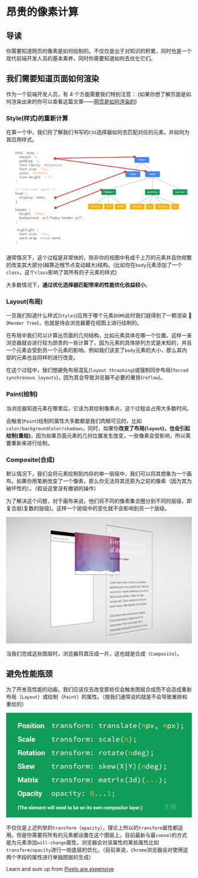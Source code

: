 # 昂贵的像素计算

## 导读

你需要知道网页的像素是如何绘制的。不仅仅是出于对知识的积累，同时也是一个现代前端开发人员的基本素养，同时你需要知道如何去优化它们。

## 我们需要知道页面如何渲染

作为一个前端开发人员，有 4 个方面需要我们特别注意：
(如果你想了解页面是如何渲染出来的你可以查看这篇文章——[网页是如何渲染的]())

### Style(样式)的重新计算

在第一个中，我们将了解我们书写的`CSS`选择器如何去匹配对应的元素，并如何为其应用样式。
![渲染🌲](./imgs/render-tree.jpg)

通常情况下，这个过程是非常快的，除非你的视图中有成千上万的元素并且你频繁的改变其大部分(越靠近根节点变动越大)结构。(比如你在`body`元素添加了一个`class`，这个`class`影响了其所有的子元素的样式)

大多数情况下，**通过优化选择器匹配带来的性能优化收益较小**。

### Layout(布局)

一旦我们知道什么样式(`Styles`)应用于哪个元素(`DOM`)此时我们就得到了一颗渲染 🌲(`Render Tree`)，也就是待会浏览器要在视图上进行绘制的。

在布局中我们可以计算出页面的几何结构，比如元素具体在哪一个位置。这样一来浏览器就会进行较为昂贵的一些计算了，因为元素的具体排列方式是未知的，并且一个元素会受到另一个元素的影响。例如我们该变了`body`元素的大小，那么其内部的元素也会同样的进行改变。

在这个过程中，我们想避免布局混乱(`layout thrashing`)或强制同步布局(`forced synchronous layouts`)，因为其会导致浏览器不必要的重排(`reflow`)。

### Paint(绘制)

当浏览器知道元素在哪里后，它该为其绘制像素点，这个过程会占用大多数时间。

会触发(`Paint`)绘制的属性大多数都是我们肉眼可见的，比如`color/backgroundColor/shadows`。同时，如果你**改变了布局(`layout`)，也会引起绘制(重绘)**，因为如果页面元素的几何位置发生改变，一些像素会受影响，所以需要重新来进行绘制。

### Composite(合成)

默认情况下，我们会将元素绘制到内存的单一层级中，我们可以将其想象为一个画布。如果你用笔刷改变了一个像素，那么你无法将其还原为之前的像素（因为其为破坏性的）。（假设这里没有撤销的操作）

为了解决这个问题，对于画布来说，他们将不同的像素集合圈分到不同的层级，即复合层(复数的层级)。这样一个层级中的变化就不会影响到另一个层级。

![layers](./imgs/layers.jpg)

当我们完成这些图层时，浏览器将其压成一片，这也就是合成（`Composite`）。

## 避免性能瓶颈

为了开发高性能的动画，我们应该仅去改变那些仅会触发图层合成而不会造成重新布局（`Layout`）或绘制（`Paint`）的属性。（按我们通常说的就是不会导致重排和重绘的）

![变化时不会导致重新布局和绘制的属性](./imgs/high-perf-anims.jpg)

不仅仅是上述列举的`transform`（`opacity`），理论上所以的`transform`属性都适用。但是你需要将所有的元素都设置在这个图层上。目前最新与最`cooool`的方式是为元素添加`will-change`属性，浏览器会对该属性的某些属性比如`transform/opacity`进行一些底层的优化。（目前来说，`Chrome`浏览器会对使用这两个字段的属性进行单独图层的生成）

Learn and sum up from [Pixels are expensive](https://aerotwist.com/blog/pixels-are-expensive/)
